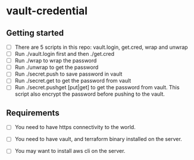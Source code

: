 # vault-credential

## Getting started

- [ ] There are 5 scripts in this repo:  vault.login, get.cred, wrap and unwrap
- [ ] Run ./vault.login first and then ./get.cred
- [ ] Run ./wrap <password> to wrap the password
- [ ] Run ./unwrap <wrap-token> to get the password
- [ ] Run ./secret.push <path password> to save password in vault
- [ ] Run ./secret.get <path> to get the password from vault
- [ ] Run ./secret.pushget [put|get] <path password> to get the password from vault.  This script also encrypt the password before pushing to the vault.

## Requirements

- [ ] You need to have https connectivity to the world.
- [ ] You need to have vault, and terraform binary installed on the server.
- [ ] You may want to install aws cli on the server.

